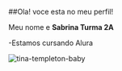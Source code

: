 ##Ola! voce esta no meu perfil!

Meu nome e **Sabrina Turma 2A**

-Estamos cursando Alura

![tina-templeton-baby](https://github.com/IFTecLDB22/IFTecLDB22/assets/172287573/62b4ac8f-48bb-4d24-a196-9004d615a3ec)
